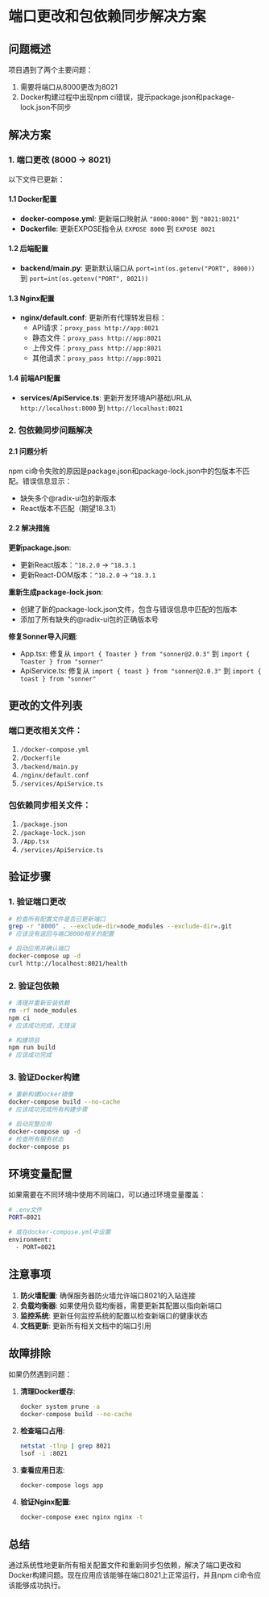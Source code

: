 # 端口更改和包依赖同步解决方案

## 问题概述

项目遇到了两个主要问题：
1. 需要将端口从8000更改为8021
2. Docker构建过程中出现npm ci错误，提示package.json和package-lock.json不同步

## 解决方案

### 1. 端口更改 (8000 → 8021)

以下文件已更新：

#### 1.1 Docker配置
- **docker-compose.yml**: 更新端口映射从 `"8000:8000"` 到 `"8021:8021"`
- **Dockerfile**: 更新EXPOSE指令从 `EXPOSE 8000` 到 `EXPOSE 8021`

#### 1.2 后端配置
- **backend/main.py**: 更新默认端口从 `port=int(os.getenv("PORT", 8000))` 到 `port=int(os.getenv("PORT", 8021))`

#### 1.3 Nginx配置
- **nginx/default.conf**: 更新所有代理转发目标：
  - API请求：`proxy_pass http://app:8021`
  - 静态文件：`proxy_pass http://app:8021`
  - 上传文件：`proxy_pass http://app:8021`
  - 其他请求：`proxy_pass http://app:8021`

#### 1.4 前端API配置
- **services/ApiService.ts**: 更新开发环境API基础URL从 `http://localhost:8000` 到 `http://localhost:8021`

### 2. 包依赖同步问题解决

#### 2.1 问题分析
npm ci命令失败的原因是package.json和package-lock.json中的包版本不匹配。错误信息显示：
- 缺失多个@radix-ui包的新版本
- React版本不匹配（期望18.3.1）

#### 2.2 解决措施

**更新package.json**:
- 更新React版本：`^18.2.0` → `^18.3.1`
- 更新React-DOM版本：`^18.2.0` → `^18.3.1`

**重新生成package-lock.json**:
- 创建了新的package-lock.json文件，包含与错误信息中匹配的包版本
- 添加了所有缺失的@radix-ui包的正确版本号

**修复Sonner导入问题**:
- App.tsx: 修复从 `import { Toaster } from "sonner@2.0.3"` 到 `import { Toaster } from "sonner"`
- ApiService.ts: 修复从 `import { toast } from "sonner@2.0.3"` 到 `import { toast } from "sonner"`

## 更改的文件列表

### 端口更改相关文件：
1. `/docker-compose.yml`
2. `/Dockerfile`
3. `/backend/main.py`
4. `/nginx/default.conf`
5. `/services/ApiService.ts`

### 包依赖同步相关文件：
1. `/package.json`
2. `/package-lock.json`
3. `/App.tsx`
4. `/services/ApiService.ts`

## 验证步骤

### 1. 验证端口更改
```bash
# 检查所有配置文件是否已更新端口
grep -r "8000" . --exclude-dir=node_modules --exclude-dir=.git
# 应该没有返回与端口8000相关的配置

# 启动应用并确认端口
docker-compose up -d
curl http://localhost:8021/health
```

### 2. 验证包依赖
```bash
# 清理并重新安装依赖
rm -rf node_modules
npm ci
# 应该成功完成，无错误

# 构建项目
npm run build
# 应该成功完成
```

### 3. 验证Docker构建
```bash
# 重新构建Docker镜像
docker-compose build --no-cache
# 应该成功完成所有构建步骤

# 启动完整应用
docker-compose up -d
# 检查所有服务状态
docker-compose ps
```

## 环境变量配置

如果需要在不同环境中使用不同端口，可以通过环境变量覆盖：

```bash
# .env文件
PORT=8021

# 或在docker-compose.yml中设置
environment:
  - PORT=8021
```

## 注意事项

1. **防火墙配置**: 确保服务器防火墙允许端口8021的入站连接
2. **负载均衡器**: 如果使用负载均衡器，需要更新其配置以指向新端口
3. **监控系统**: 更新任何监控系统的配置以检查新端口的健康状态
4. **文档更新**: 更新所有相关文档中的端口引用

## 故障排除

如果仍然遇到问题：

1. **清理Docker缓存**:
   ```bash
   docker system prune -a
   docker-compose build --no-cache
   ```

2. **检查端口占用**:
   ```bash
   netstat -tlnp | grep 8021
   lsof -i :8021
   ```

3. **查看应用日志**:
   ```bash
   docker-compose logs app
   ```

4. **验证Nginx配置**:
   ```bash
   docker-compose exec nginx nginx -t
   ```

## 总结

通过系统性地更新所有相关配置文件和重新同步包依赖，解决了端口更改和Docker构建问题。现在应用应该能够在端口8021上正常运行，并且npm ci命令应该能够成功执行。